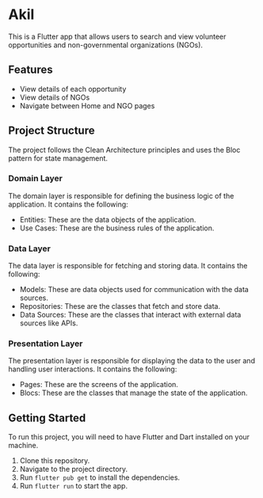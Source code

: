 # Akil

This is a Flutter app that allows users to search and view volunteer opportunities and non-governmental organizations (NGOs).

## Features


- View details of each opportunity
- View details of NGOs
- Navigate between Home and NGO pages

## Project Structure

The project follows the Clean Architecture principles and uses the Bloc pattern for state management.

### Domain Layer

The domain layer is responsible for defining the business logic of the application. It contains the following:

- Entities: These are the data objects of the application.
- Use Cases: These are the business rules of the application.

### Data Layer

The data layer is responsible for fetching and storing data. It contains the following:

- Models: These are data objects used for communication with the data sources.
- Repositories: These are the classes that fetch and store data.
- Data Sources: These are the classes that interact with external data sources like APIs.

### Presentation Layer

The presentation layer is responsible for displaying the data to the user and handling user interactions. It contains the following:

- Pages: These are the screens of the application.
- Blocs: These are the classes that manage the state of the application.

## Getting Started

To run this project, you will need to have Flutter and Dart installed on your machine.

1. Clone this repository.
2. Navigate to the project directory.
3. Run `flutter pub get` to install the dependencies.
4. Run `flutter run` to start the app.

